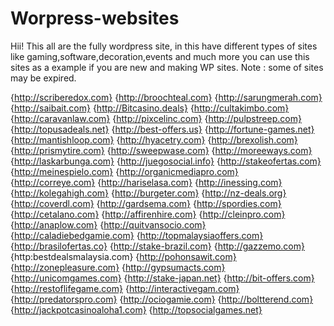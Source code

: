 # Worpress-websites

Hii!
This all are the fully wordpress site, in this have different types of sites like gaming,software,decoration,events and much more you can use this sites as a example
if you are new and making WP sites.
Note : some of sites may be expired.

{http://scriberedox.com}
{http://broochteal.com}
{http://sarungmerah.com}
{http://saibait.com}
{http://Bitcasino.deals}
{http://cultakimbo.com}
{http://caravanlaw.com}
{http://pixcelinc.com}
{http://pulpstreep.com}
{http://topusadeals.net}
{http://best-offers.us}
{http://fortune-games.net}
{http://mantishloop.com}
{http://hyacetry.com}
{http://brexolish.com}
{http://prismytire.com}
{http://sweepwase.com}
{http://moreeways.com}
{http://laskarbunga.com}
{http://juegosocial.info}
{http://stakeofertas.com}
{http://meinespielo.com}
{http://organicmediapro.com}
{http://correye.com}
{http://hariselasa.com}
{http://inessing.com}
{http://kolegahigh.com}
{http://burgeter.com}
{http://nz-deals.org}
{http://coverdl.com}
{http://gardsema.com}
{http://spordies.com}
{http://cetalano.com}
{http://affirenhire.com}
{http://cleinpro.com}
{http://anaplow.com}
{http://quitvansocio.com}
{http://caladiebedgamie.com}
{http://topmalaysiaoffers.com}
{http://brasilofertas.co}
{http://stake-brazil.com}
{http://gazzemo.com}
{http:bestdealsmalaysia.com}
{http://pohonsawit.com}
{http://zonepleasure.com}
{http://gypsumacts.com}
{http://unicomgames.com}
{http://stake-japan.net}
{http://bit-offers.com}
{http://restoflifegame.com}
{http://interactivegam.com}
{http://predatorspro.com}
{http://ociogamie.com}
{http://boltterend.com}
{http://jackpotcasinoaloha1.com}
{http://topsocialgames.net}
